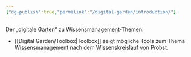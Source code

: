 ```yaml
---
{"dg-publish":true,"permalink":"/digital-garden/introduction/"}
---
```



Der „digitale Garten“ zu Wissensmanagement-Themen.

* [[Digital Garden/Toolbox\|Toolbox]] zeigt mögliche Tools zum Thema Wissensmanagement nach dem Wissenskreislauf von Probst.